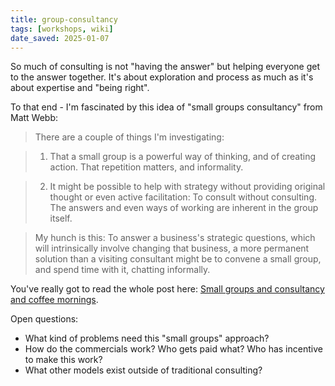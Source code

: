 ```yaml
---
title: group-consultancy
tags: [workshops, wiki]
date_saved: 2025-01-07
---
```


So much of consulting is not "having the answer" but helping everyone get to the answer together. It's about exploration and process as much as it's about expertise and "being right".

To that end - I'm fascinated by this idea of "small groups consultancy" from Matt Webb:

>There are a couple of things I'm investigating:

>1) That a small group is a powerful way of thinking, and of creating action. That repetition matters, and informality.

> 2) It might be possible to help with strategy without providing original thought or even active facilitation: To consult without consulting. The answers and even ways of working are inherent in the group itself.

> My hunch is this: To answer a business's strategic questions, which will intrinsically involve changing that business, a more permanent solution than a visiting consultant might be to convene a small group, and spend time with it, chatting informally.

You've really got to read the whole post here: [Small groups and consultancy and coffee mornings](http://interconnected.org/home/2015/10/07/small_groups_and_consultancy).

Open questions:

- What kind of problems need this "small groups" approach?
- How do the commercials work? Who gets paid what? Who has incentive to make this work?
- What other models exist outside of traditional consulting?